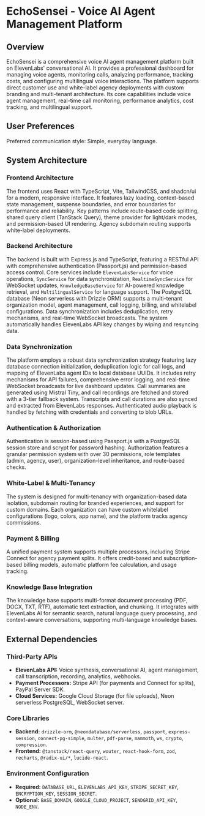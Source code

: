 # EchoSensei - Voice AI Agent Management Platform

## Overview
EchoSensei is a comprehensive voice AI agent management platform built on ElevenLabs' conversational AI. It provides a professional dashboard for managing voice agents, monitoring calls, analyzing performance, tracking costs, and configuring multilingual voice interactions. The platform supports direct customer use and white-label agency deployments with custom branding and multi-tenant architecture. Its core capabilities include voice agent management, real-time call monitoring, performance analytics, cost tracking, and multilingual support.

## User Preferences
Preferred communication style: Simple, everyday language.

## System Architecture

### Frontend Architecture
The frontend uses React with TypeScript, Vite, TailwindCSS, and shadcn/ui for a modern, responsive interface. It features lazy loading, context-based state management, suspense boundaries, and error boundaries for performance and reliability. Key patterns include route-based code splitting, shared query client (TanStack Query), theme provider for light/dark modes, and permission-based UI rendering. Agency subdomain routing supports white-label deployments.

### Backend Architecture
The backend is built with Express.js and TypeScript, featuring a RESTful API with comprehensive authentication (Passport.js) and permission-based access control. Core services include `ElevenLabsService` for voice operations, `SyncService` for data synchronization, `RealtimeSyncService` for WebSocket updates, `KnowledgeBaseService` for AI-powered knowledge retrieval, and `MultilingualService` for language support. The PostgreSQL database (Neon serverless with Drizzle ORM) supports a multi-tenant organization model, agent management, call logging, billing, and whitelabel configurations. Data synchronization includes deduplication, retry mechanisms, and real-time WebSocket broadcasts. The system automatically handles ElevenLabs API key changes by wiping and resyncing data.

### Data Synchronization
The platform employs a robust data synchronization strategy featuring lazy database connection initialization, deduplication logic for call logs, and mapping of ElevenLabs agent IDs to local database UUIDs. It includes retry mechanisms for API failures, comprehensive error logging, and real-time WebSocket broadcasts for live dashboard updates. Call summaries are generated using Mistral Tiny, and call recordings are fetched and stored with a 3-tier fallback system. Transcripts and call durations are also synced and extracted from ElevenLabs responses. Authenticated audio playback is handled by fetching with credentials and converting to blob URLs.

### Authentication & Authorization
Authentication is session-based using Passport.js with a PostgreSQL session store and scrypt for password hashing. Authorization features a granular permission system with over 30 permissions, role templates (admin, agency, user), organization-level inheritance, and route-based checks.

### White-Label & Multi-Tenancy
The system is designed for multi-tenancy with organization-based data isolation, subdomain routing for branded experiences, and support for custom domains. Each organization can have custom whitelabel configurations (logo, colors, app name), and the platform tracks agency commissions.

### Payment & Billing
A unified payment system supports multiple processors, including Stripe Connect for agency payment splits. It offers credit-based and subscription-based billing models, automatic platform fee calculation, and usage tracking.

### Knowledge Base Integration
The knowledge base supports multi-format document processing (PDF, DOCX, TXT, RTF), automatic text extraction, and chunking. It integrates with ElevenLabs AI for semantic search, natural language query processing, and context-aware conversations, supporting multi-language knowledge bases.

## External Dependencies

### Third-Party APIs
- **ElevenLabs API:** Voice synthesis, conversational AI, agent management, call transcription, recording, analytics, webhooks.
- **Payment Processors:** Stripe API (for payments and Connect for splits), PayPal Server SDK.
- **Cloud Services:** Google Cloud Storage (for file uploads), Neon serverless PostgreSQL, WebSocket server.

### Core Libraries
- **Backend:** `drizzle-orm`, `@neondatabase/serverless`, `passport`, `express-session`, `connect-pg-simple`, `multer`, `pdf-parse`, `mammoth`, `ws`, `crypto`, `compression`.
- **Frontend:** `@tanstack/react-query`, `wouter`, `react-hook-form`, `zod`, `recharts`, `@radix-ui/*`, `lucide-react`.

### Environment Configuration
- **Required:** `DATABASE_URL`, `ELEVENLABS_API_KEY`, `STRIPE_SECRET_KEY`, `ENCRYPTION_KEY`, `SESSION_SECRET`.
- **Optional:** `BASE_DOMAIN`, `GOOGLE_CLOUD_PROJECT`, `SENDGRID_API_KEY`, `NODE_ENV`.